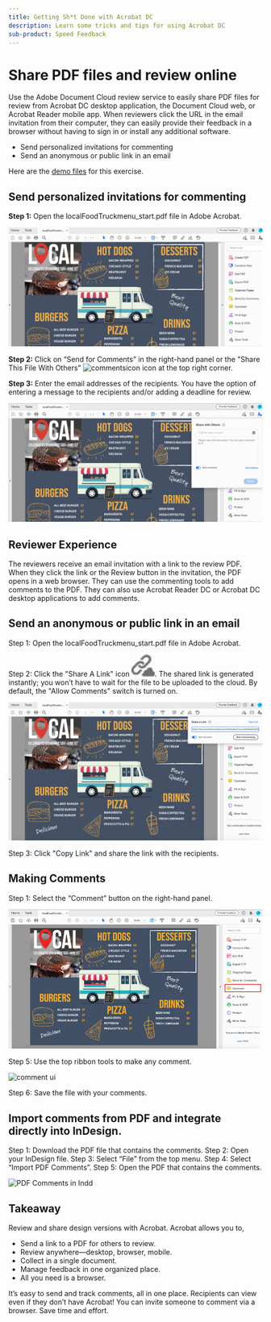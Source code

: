 ```yaml
---
title: Getting Sh*t Done with Acrobat DC
description: Learn some tricks and tips for using Acrobat DC
sub-product: Speed Feedback
---
```


# Share PDF files and review online

Use the Adobe Document Cloud review service to easily share PDF files for review from Acrobat DC desktop application, the Document Cloud web, or Acrobat Reader mobile app. When reviewers click the URL in the email invitation from their computer, they can easily provide their feedback in a browser without having to sign in or install any additional software.

* Send personalized invitations for commenting
* Send an anonymous or public link in an email

Here are the [demo files](assets/01_Review.zip) for this exercise. 

## Send personalized invitations for commenting

**Step 1:** Open the localFoodTruckmenu_start.pdf file in Adobe Acrobat.

![Step 1 image](assets/Step1.png)

**Step 2:** Click on “Send for Comments” in the right-hand panel or the "Share This File With Others" ![commentsicon](sendforcommentsicon.png)  icon at the top right corner. 

**Step 3:** Enter the email addresses of the recipients. You have the option of entering a message to the recipients and/or adding a deadline for review.

![Step 2C image](assets/Step2C.png)

## Reviewer Experience

The reviewers receive an email invitation with a link to the review PDF. When they click the link or the Review button in the invitation, the PDF opens in a web browser. They can use the commenting tools to add comments to the PDF. They can also use Acrobat Reader DC or Acrobat DC desktop applications to add comments. 

## Send an anonymous or public link in an email

Step 1: Open the localFoodTruckmenu_start.pdf file in Adobe Acrobat.

Step 2: Click the "Share A Link" icon ![linkicon](assets/sendlinkicon.png). The shared link is generated instantly; you won’t have to wait for the file to be uploaded to the cloud. By default, the "Allow Comments" switch is turned on. 

![Step 2L image](assets/Step2L.png)

Step 3: Click "Copy Link" and share the link with the recipients.

## Making Comments

Step 1: Select the “Comment” button on the right-hand panel.

![Click comment](assets/Cselect.jpg)

Step 5: Use the top ribbon tools to make any comment.

![comment ui](commentsui.png)

Step 6: Save the file with your comments.


## Import comments from PDF and integrate directly into InDesign.

Step 1: Download the PDF file that contains the comments.
Step 2: Open your InDesign file.
Step 3: Select “File” from the top menu. 
Step 4: Select “Import PDF Comments”.
Step 5: Open the PDF that contains the comments. 

![PDF Comments in Indd](inddpdf.png)


## Takeaway

 Review and share design versions with Acrobat. Acrobat allows you to,

* Send a link to a PDF for others to review. 
* Review anywhere—desktop, browser, mobile.
* Collect in a single document.
* Manage feedback in one organized place.
* All you need is a browser.

It’s easy to send and track comments, all in one place. Recipients can view even if they don’t have Acrobat! You can invite someone to comment via a browser. Save time and effort.

